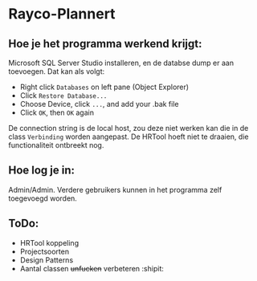 # Rayco-Plannert

## Hoe je het programma werkend krijgt:

Microsoft SQL Server Studio installeren, en de databse dump er aan toevoegen. Dat kan als volgt:

- Right click `Databases` on left pane (Object Explorer)
- Click `Restore Database...`
- Choose Device, click `...`, and add your .bak file
- Click `OK`, then `OK` again

De connection string is de local host, zou deze niet werken kan die in de class `Verbinding` worden aangepast.
De HRTool hoeft niet te draaien, die functionaliteit ontbreekt nog.

## Hoe log je in:

Admin/Admin. Verdere gebruikers kunnen in het programma zelf toegevoegd worden.

## ToDo:
- HRTool koppeling
- Projectsoorten
- Design Patterns
- Aantal classen ~~unfucken~~ verbeteren :shipit:

